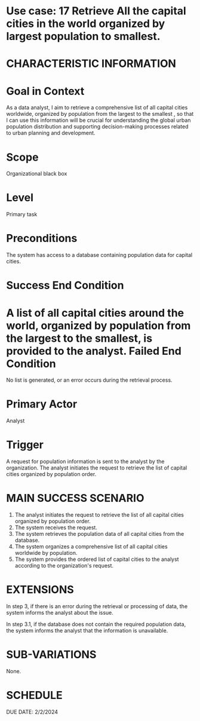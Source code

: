 Use case: 17 Retrieve All the capital cities in the world organized by largest population to smallest.
=============================================================================================================

CHARACTERISTIC INFORMATION
==========================


Goal in Context
==============================================================================

As a data analyst, I aim to retrieve a comprehensive list of all capital cities worldwide, organized by population from the largest to the smallest , so that I can use this information will be crucial for understanding the global urban population distribution and supporting decision-making processes related to urban planning and development.


Scope
==============================================================================


Organizational black box

Level
==============================================================================

Primary task

Preconditions
==============================================================================


The system has access to a database containing population data for capital cities.

Success End Condition
==============================================================================


A list of all capital cities around the world, organized by population from the largest to the smallest, is provided to the analyst.
Failed End Condition
==============================================================================


No list is generated, or an error occurs during the retrieval process.

Primary Actor
==============================================================================

Analyst

Trigger
==================

A request for population information is sent to the analyst by the organization. The analyst initiates the request to retrieve the list of capital cities organized by population order.

MAIN SUCCESS SCENARIO
==============================

1.  The analyst initiates the request to retrieve the list of all capital cities organized by population order.
2.  The system receives the request.
3.  The system retrieves the population data of all capital cities from the database.
4.  The system organizes a comprehensive list of all capital cities worldwide by population.
5.  The system provides the ordered list of capital cities to the analyst according to the organization's request.

EXTENSIONS
==============================================================================

In step 3, if there is an error during the retrieval or processing of data, the system informs the analyst about the issue.

In step 3.1, if the database does not contain the required population data, the system informs the analyst that the information is unavailable.


SUB-VARIATIONS
==============================================================================


None.

SCHEDULE
==============================================================================


DUE DATE: 2/2/2024
